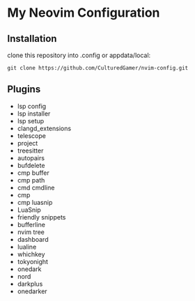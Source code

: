 # My Neovim Configuration

## Installation

clone this repository into .config or appdata/local:

    git clone https://github.com/CulturedGamer/nvim-config.git

## Plugins

- lsp config
- lsp installer
- lsp setup
- clangd_extensions
- telescope
- project
- treesitter
- autopairs
- bufdelete
- cmp buffer
- cmp path
- cmd cmdline
- cmp
- cmp luasnip
- LuaSnip
- friendly snippets
- bufferline
- nvim tree
- dashboard
- lualine
- whichkey
- tokyonight
- onedark
- nord
- darkplus
- onedarker

